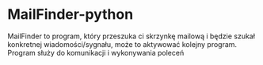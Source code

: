 # MailFinder-python
MailFinder to program, który przeszuka ci skrzynkę mailową i będzie szukał konkretnej wiadomości/sygnału, może to aktywować kolejny program. Program służy do komunikacji i wykonywania poleceń
